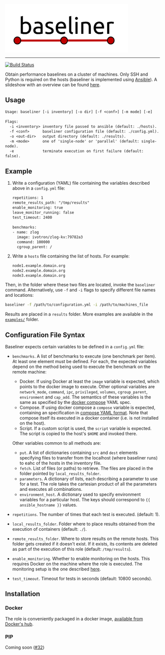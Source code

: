 <img src="docs/baseliner.png" width="400px">

----------

[![Build Status](https://travis-ci.org/ivotron/baseliner.svg?branch=master)](https://travis-ci.org/ivotron/baseliner)

Obtain performance baselines on a cluster of machines. Only SSH and 
Python is required on the hosts (baseliner is implemented using 
[Ansible](https://ansible.com)). A slideshow with an overview can be found [here](https://docs.google.com/presentation/d/1zajJraXS_oQp1W1rbOe3TU07lcjCQRGKGQWGpL_boJs).

## Usage

```
Usage: baseliner [-i inventory] [-o dir] [-f <conf>] [-m mode] [-e]

Flags:
  -i <inventory> inventory file passed to ansible (default: ./hosts).
  -f <conf>      baseliner configuration file (default: ./config.yml).
  -o <out-dir>   output directory (default: ./results).
  -m <mode>      one of 'single-node' or 'parallel' (default: single-node).
  -e             terminate execution on first failure (default: false).
```

## Example

 1. Write a configuration (YAML) file containing the variables 
    described above in a `config.yml` file:

    ```
    repetitions: 1
    remote_results_path: "/tmp/results"
    enable_monitoring: true
    leave_monitor_running: false
    test_timeout: 2400

    benchmarks:
    - name: zlog
      image: ivotron/zlog-kv:79782a3
      command: 100000
      cgroup_parent: /
    ```

 2. Write a `hosts` file containing the list of hosts. For example:

    ```
    node1.example.domain.org
    node2.example.domain.org
    node3.example.domain.org
    ```


Then, in the folder where these two files are located, invoke the 
`baseliner` command. Alternatively, use `-f` and `-i` flags to specify 
different file names and locations:

```bash
baseliner -f /path/to/configuration.yml -i /path/to/machines_file
```

Results are placed in a `results` folder. More examples are available 
in the [`examples/`](examples/) folder.

## Configuration File Syntax

Baseliner expects certain variables to be defined in a `config.yml` file:

  * `benchmarks`. A list of benchmarks to execute (one benchmark per 
    item). At least one element must be defined. For each, the 
    expected variables depend on the method being used to execute the 
    benchmark on the remote machine:
      * Docker. If using Docker at least the `image` variable is 
        expected, which points to the docker image to execute. Other 
        optional variables are `network_mode`, `command`, `ipc`, 
        `privileged`, `volumes`, `cgroup_parent`, `environment` and 
        `cap_add`. The semantics of these variables is the same as 
        specified by the [docker 
        compose](https://docs.docker.com/compose/compose-file/) YAML 
        spec.
      * Compose. If using docker compose a `compose` variable is 
        expected, containing an specification in [compose YAML 
        format](https://docs.docker.com/compose/compose-file/). Note 
        that compose itself its executed in a docker container (i.e. 
        is not installed on the host).
      * Script. If a custom script is used, the `script` variable is 
        expected. The script is copied to the host's `$HOME` and 
        invoked there.

    Other variables common to all methods are:

      * `put`. A list of dictionaries containing `src` and `dest` 
        elements specifying files to transfer from the localhost 
        (where baseliner runs) to eahc of the hosts in the inventory 
        file.
      * `fetch`. List of files (or paths) to retrieve. The files are 
        placed in the folder pointed by `local_results_folder`.
      * `parameters`. A dictionary of lists, each describing a 
        parameter to use for a test. The role takes the cartesian 
        product of all the parameters and executes all combinations.
      * `environment_host`. A dictionary used to specify environment 
        variables for a particular host. The keys should correspond to 
        `{{ ansible_hostname }}` values.

  * `repetitions`. The number of times that each test is executed. 
    (default: 1).
  * `local_results_folder`. Folder where to place results obtained 
    from the execution of containers (default: `./`).
  * `remote_results_folder`. Where to store results on the remote 
    hosts. This folder gets created if it doesn't exist. If it exists, 
    its contents are deleted as part of the execution of this role 
    (default: `/tmp/results`).
  * `enable_monitoring`. Whether to enable monitoring on the hosts. 
    This requires Docker on the machine where the role is executed. 
    The monitoring setup is the one described 
    [here](https://stefanprodan.com/2016/a-monitoring-solution-for-docker-hosts-containers-and-containerized-services).
  * `test_timeout`. Timeout for tests in seconds (default: 10800 
    seconds).

## Installation

### Docker

The role is conveniently packaged in a docker image, [available from 
Docker's hub](https://hub.docker.com/r/ivotron/baseliner/).

### PIP

Coming soon ([#32](https://github.com/ivotron/baseliner/issues/32))
